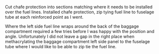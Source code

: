 Cut chafe protection into sections matching where it needs to be installed over the fuel lines. Installed chafe protection, zip tying fuel line to fuselage tube at each reinforced point as I went.

Where the left side fuel line wraps around the back of the baggage compartment required a few tries before I was happy with the position and angle. Unfortunately I did not leave a gap in the right place when methacrylating the baggage compartment left side panel to the fuselage tube where I would like to be able to zip tie the fuel line.
